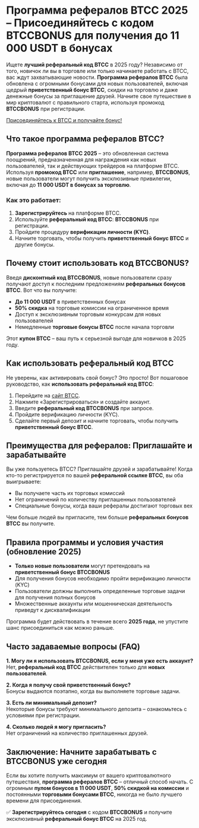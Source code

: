 <h1>Программа рефералов BTCC 2025 – Присоединяйтесь с кодом BTCCBONUS для получения до 11 000 USDT в бонусах</h1>
</header>

<section>
  <p>Ищете <strong>лучший реферальный код BTCC</strong> в 2025 году? Независимо от того, новичок ли вы в торговле или только начинаете работать с BTCC, вас ждут захватывающие новости. <strong>Программа рефералов BTCC</strong> была обновлена с огромными бонусами для новых пользователей, включая щедрый <strong>приветственный бонус BTCC</strong>, скидки на торговлю и даже денежные бонусы за приглашение друзей. Начните свое путешествие в мир криптовалют с правильного старта, используя промокод <strong>BTCCBONUS</strong> при регистрации.</p>
</section>
<a href="https://partner.btcc.com/us/c/BTCCBONUS/9303" target="_blank">Присоединяйтесь к BTCC и получайте бонус!</a>

<section>
  <h2>Что такое программа рефералов BTCC?</h2>
  <p><strong>Программа рефералов BTCC 2025</strong> – это обновленная система поощрений, предназначенная для награждения как новых пользователей, так и действующих трейдеров на платформе BTCC. Используя <strong>промокод BTCC</strong> или <strong>приглашение</strong>, например, <strong>BTCCBONUS</strong>, новые пользователи могут получить эксклюзивные привилегии, включая до <strong>11 000 USDT в бонусах за торговлю</strong>.</p>

  <h3>Как это работает:</h3>
  <ol>
    <li><strong>Зарегистрируйтесь</strong> на платформе BTCC.</li>
    <li>Используйте <strong>реферальный код BTCC</strong>: <strong>BTCCBONUS</strong> при регистрации.</li>
    <li>Пройдите процедуру <strong>верификации личности (KYC)</strong>.</li>
    <li>Начните торговать, чтобы получить <strong>приветственный бонус BTCC</strong> и другие бонусы.</li>
  </ol>
</section>

<section>
  <h2>Почему стоит использовать код BTCCBONUS?</h2>
  <p>Введя <strong>дисконтный код BTCCBONUS</strong>, новые пользователи сразу получают доступ к последним предложениям <strong>реферальных бонусов BTCC</strong>. Вот что вы получите:</p>
  <ul>
    <li><strong>До 11 000 USDT</strong> в приветственных бонусах</li>
    <li><strong>50% скидка</strong> на торговые комиссии на ограниченное время</li>
    <li>Доступ к эксклюзивным торговым конкурсам для новых пользователей</li>
    <li>Немедленные <strong>торговые бонусы BTCC</strong> после начала торговли</li>
  </ul>
  <p>Этот <strong>купон BTCC</strong> – ваш путь к серьезной выгоде для новичков в 2025 году.</p>
</section>

<section>
  <h2>Как использовать реферальный код BTCC</h2>
  <p>Не уверены, как активировать свой бонус? Это просто! Вот пошаговое руководство, как <strong>использовать реферальный код BTCC</strong>:</p>
  <ol>
    <li>Перейдите на <a href="https://www.btcc.com" target="_blank" rel="noopener noreferrer">сайт BTCC</a>.</li>
    <li>Нажмите «Зарегистрироваться» и создайте аккаунт.</li>
    <li>Введите <strong>реферальный код BTCCBONUS</strong> при запросе.</li>
    <li>Пройдите верификацию личности (KYC).</li>
    <li>Сделайте первый депозит и начните торговать, чтобы получить <strong>приветственный бонус BTCC</strong>.</li>
  </ol>
</section>

<section>
  <h2>Преимущества для рефералов: Приглашайте и зарабатывайте</h2>
  <p>Вы уже пользуетесь BTCC? Приглашайте друзей и зарабатывайте! Когда кто-то регистрируется по вашей <strong>реферальной ссылке BTCC</strong>, вы оба выигрываете:</p>
  <ul>
    <li>Вы получаете часть их торговых комиссий</li>
    <li>Нет ограничений по количеству приглашенных пользователей</li>
    <li>Специальные бонусы, когда ваши рефералы достигают торговых вех</li>
  </ul>
  <p>Чем больше людей вы пригласите, тем больше <strong>реферальных бонусов BTCC</strong> вы получите.</p>
</section>

<section>
  <h2>Правила программы и условия участия (обновление 2025)</h2>
  <ul>
    <li><strong>Только новые пользователи</strong> могут претендовать на <strong>приветственный бонус BTCCBONUS</strong></li>
    <li>Для получения бонусов необходимо пройти верификацию личности (KYC)</li>
    <li>Пользователи должны выполнить определенные торговые задачи для получения полных бонусов</li>
    <li>Множественные аккаунты или мошенническая деятельность приведут к дисквалификации</li>
  </ul>
  <p>Программа будет действовать в течение всего <strong>2025 года</strong>, не упустите шанс присоединиться как можно раньше.</p>
</section>

<section>
  <h2>Часто задаваемые вопросы (FAQ)</h2>
  <p><strong>1. Могу ли я использовать BTCCBONUS, если у меня уже есть аккаунт?</strong><br>
  Нет, <strong>реферальный код BTCC</strong> действителен только для <strong>новых пользователей</strong>.</p>
  <p><strong>2. Когда я получу свой приветственный бонус?</strong><br>
  Бонусы выдаются поэтапно, когда вы выполняете торговые задачи.</p>

  <p><strong>3. Есть ли минимальный депозит?</strong><br>
    Некоторые бонусы требуют минимального депозита – ознакомьтесь с условиями при регистрации.</p>

  <p><strong>4. Сколько людей я могу пригласить?</strong><br>
    Нет ограничений на количество приглашенных друзей.</p>
</section>

<section>
  <h2>Заключение: Начните зарабатывать с BTCCBONUS уже сегодня</h2>
  <p>Если вы хотите получить максимум от вашего криптовалютного путешествия, <strong>программа рефералов BTCC</strong> – отличный способ начать. С огромным <strong>пулом бонусов в 11 000 USDT</strong>, <strong>50% скидкой на комиссии</strong> и постоянными <strong>торговыми бонусами BTCC</strong>, никогда не было лучшего времени для присоединения.</p>
  <p>✅ <strong>Зарегистрируйтесь сегодня</strong> с кодом <strong>BTCCBONUS</strong> и получите эксклюзивный <strong>реферальный бонус BTCC</strong> на 2025 год.</p>
</section>
</body>
</html>
